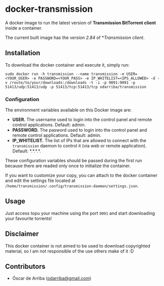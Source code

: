 # docker-transmission

A docker image to run the latest version of **Transmission BitTorrent client** inside a container.

The current built image has the *version 2.84* of **Transmission client*.

## Installation

To download the docker container and execute it, simply run:

`sudo docker run -h transmission --name transmission -e USER=<YOUR_USER> -e PASSWORD=<YOUR_PASS> -e IP_WHITELIST=<IPS_ALLOWED> -d -v /route/to/your/downloads:/downloads -t -i -p 9091:9091 -p 51413/udp:51413/udp -p 51413/tcp:51413/tcp odarriba/transmission`

### Configuration

The environment variables available on this Docker image are:

* **USER.** The username used to login into the control panel and remote control applications. Default: admin.
* **PASSWORD.** The pasword used to login into the control panel and remote control applications. Default: admin.
* **IP_WHITELIST.** The list of IPs that are allowed to connect with the `transmission` daemon to control it (via web or remote application). Default: \*.\*.\*.\*.

These configuration variables should be passed during the first run because there are readed only once to initialize the container.

If you want to customize your copy, you can attach to the docker container and edit the settings file located at `/home/transmission/.config/transmission-daemon/settings.json`.

## Usage

Just access topu your machine using the port `9091` and start downloading your favourite torrents!

## Disclaimer

This docker container is not aimed to be used to download copyrighted material, so I am not responsible of the use others make of it :D

## Contributors

* Óscar de Arriba (odarriba@gmail.com)